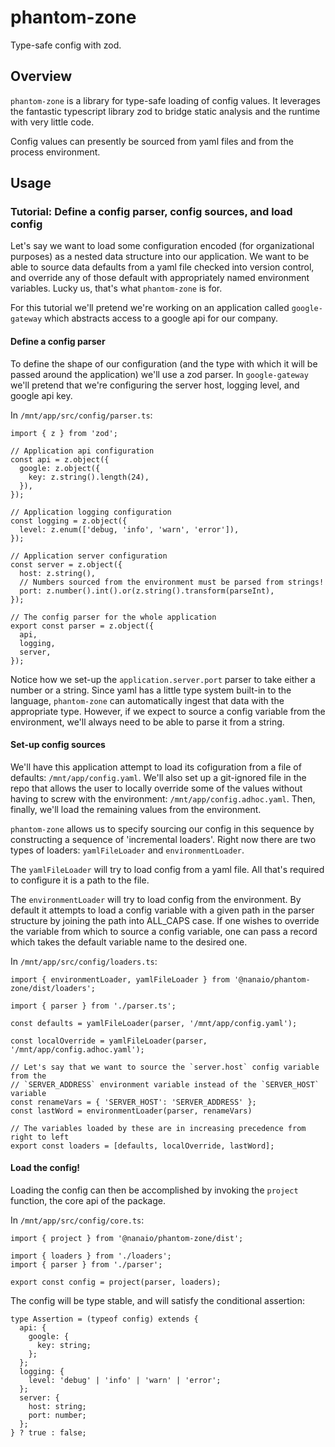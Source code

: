 # phantom-zone
Type-safe config with zod.

## Overview
`phantom-zone` is a library for type-safe loading of config values. It leverages the fantastic typescript library zod to bridge static analysis and the runtime with very little code.

Config values can presently be sourced from yaml files and from the process environment.

## Usage

### Tutorial: Define a config parser, config sources, and load config

Let's say we want to load some configuration encoded (for organizational purposes) as a nested data structure into our application. We want to be able to source data defaults from a yaml file checked into version control, and override any of those default with appropriately named environment variables. Lucky us, that's what `phantom-zone` is for.

For this tutorial we'll pretend we're working on an application called `google-gateway` which abstracts access to a google api for our company.

#### Define a config parser

To define the shape of our configuration (and the type with which it will be passed around the application) we'll use a zod parser. In `google-gateway` we'll pretend that we're configuring the server host, logging level, and google api key.

In `/mnt/app/src/config/parser.ts`:
```
import { z } from 'zod';

// Application api configuration
const api = z.object({
  google: z.object({
    key: z.string().length(24),
  }),
});

// Application logging configuration
const logging = z.object({
  level: z.enum(['debug, 'info', 'warn', 'error']),
});

// Application server configuration
const server = z.object({
  host: z.string(),
  // Numbers sourced from the environment must be parsed from strings!
  port: z.number().int().or(z.string().transform(parseInt),
});

// The config parser for the whole application
export const parser = z.object({
  api,
  logging,
  server,
});

```

Notice how we set-up the `application.server.port` parser to take either a number or a string. Since yaml has a little type system built-in to the language, `phantom-zone` can automatically ingest that data with the appropriate type. However, if we expect to source a config variable from the environment, we'll always need to be able to parse it from a string.

#### Set-up config sources

We'll have this application attempt to load its cofiguration from a file of defaults: `/mnt/app/config.yaml`. We'll also set up a git-ignored file in the repo that allows the user to locally override some of the values without having to screw with the environment: `/mnt/app/config.adhoc.yaml`. Then, finally, we'll load the remaining values from the environment.

`phantom-zone` allows us to specify sourcing our config in this sequence by constructing a sequence of 'incremental loaders'. Right now there are two types of loaders: `yamlFileLoader` and `environmentLoader`.

The `yamlFileLoader` will try to load config from a yaml file. All that's required to configure it is a path to the file.

The `environmentLoader` will try to load config from the environment. By default it attempts to load a config variable with a given path in the parser structure by joining the path into ALL_CAPS case. If one wishes to override the variable from which to source a config variable, one can pass a record which takes the default variable name to the desired one.

In `/mnt/app/src/config/loaders.ts`:
```
import { environmentLoader, yamlFileLoader } from '@nanaio/phantom-zone/dist/loaders';

import { parser } from './parser.ts';

const defaults = yamlFileLoader(parser, '/mnt/app/config.yaml');

const localOverride = yamlFileLoader(parser, '/mnt/app/config.adhoc.yaml');

// Let's say that we want to source the `server.host` config variable from the
// `SERVER_ADDRESS` environment variable instead of the `SERVER_HOST` variable
const renameVars = { 'SERVER_HOST': 'SERVER_ADDRESS' };
const lastWord = environmentLoader(parser, renameVars)

// The variables loaded by these are in increasing precedence from right to left
export const loaders = [defaults, localOverride, lastWord];
```

#### Load the config!

Loading the config can then be accomplished by invoking the `project` function, the core api of the package.

In `/mnt/app/src/config/core.ts`:
```
import { project } from '@nanaio/phantom-zone/dist';

import { loaders } from './loaders';
import { parser } from './parser';

export const config = project(parser, loaders);
```

The config will be type stable, and will satisfy the conditional assertion:
```
type Assertion = (typeof config) extends { 
  api: {
    google: {
      key: string;
    };
  };
  logging: {
    level: 'debug' | 'info' | 'warn' | 'error';
  };
  server: {
    host: string;
    port: number;
  };
} ? true : false;
```
